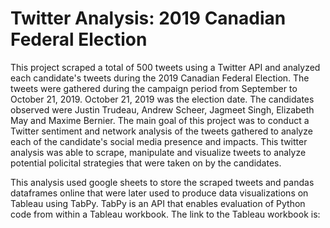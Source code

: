 # Twitter Analysis: 2019 Canadian Federal Election

This project scraped a total of 500 tweets using a Twitter API and analyzed each candidate's tweets during the 2019 Canadian Federal Election.
The tweets were gathered during the campaign period from September to October 21, 2019. October 21, 2019 was the election date.
The candidates observed were Justin Trudeau, Andrew Scheer, Jagmeet Singh, Elizabeth May and Maxime Bernier.
The main goal of this project was to conduct a Twitter sentiment and network analysis of the tweets gathered to analyze each of the candidate's social media presence and impacts.
This twitter analysis was able to scrape, manipulate and visualize tweets to analyze potential policital strategies that were taken on by the candidates.

This analysis used google sheets to store the scraped tweets and pandas dataframes online that were later used to produce data visualizations on Tableau using TabPy.
TabPy is an API that enables evaluation of Python code from within a Tableau workbook.
The link to the Tableau workbook is:
